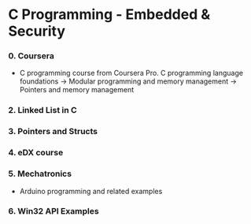 # C Programming - Embedded & Security

### 0. Coursera

  - C programming course from Coursera Pro. C programming language foundations -> Modular programming and memory management -> Pointers and memory management

### 2. Linked List in C

### 3. Pointers and Structs

### 4. eDX course

### 5. Mechatronics
  - Arduino programming and related examples
    
### 6. Win32 API Examples

